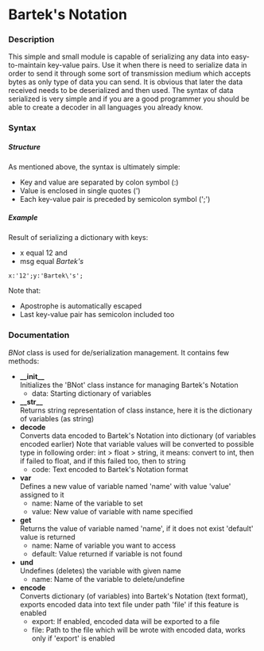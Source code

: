 # Bartek's Notation
### Description
This simple and small module is capable of serializing any data into easy-to-maintain
key-value pairs. Use it when there is need to serialize data in order to send it through
some sort of transmission medium which accepts bytes as only type of data you can send.
It is obvious that later the data received needs to be deserialized and then used.
The syntax of data serialized is very simple and if you are a good programmer you should
be able to create a decoder in all languages you already know.
### Syntax
##### Structure
As mentioned above, the syntax is ultimately simple:
- Key and value are separated by colon symbol (:)
- Value is enclosed in single quotes (')
- Each key-value pair is preceded by semicolon symbol (';')
##### Example
Result of serializing a dictionary with keys:
- x equal 12 and
- msg equal _Bartek's_
```
x:'12';y:'Bartek\'s';
```
Note that:
- Apostrophe is automatically escaped
- Last key-value pair has semicolon included too
### Documentation
_BNot_ class is used for de/serialization management. It contains few methods:
- **\_\_init\_\_**\
Initializes the 'BNot' class instance for managing Bartek's Notation
  - data: Starting dictionary of variables
- **\_\_str\_\_**\
Returns string representation of class instance, here it is the dictionary of variables (as string)
- **decode**\
Converts data encoded to Bartek's Notation into dictionary (of variables encoded earlier)
Note that variable values will be converted to possible type in following order: int > float > string,
it means: convert to int, then if failed to float, and if this failed too, then to string
  - code: Text encoded to Bartek's Notation format
- **var**\
Defines a new value of variable named 'name' with value 'value' assigned to it
  - name: Name of the variable to set
  - value: New value of variable with name specified
- **get**\
Returns the value of variable named 'name', if it does not exist 'default' value is returned
  - name: Name of variable you want to access
  - default: Value returned if variable is not found
- **und**\
Undefines (deletes) the variable with given name
  - name:    Name of the variable to delete/undefine
- **encode**\
Converts dictionary (of variables) into Bartek's Notation (text format), exports encoded data into
text file under path 'file' if this feature is enabled
  - export:  If enabled, encoded data will be exported to a file
  - file:    Path to the file which will be wrote with encoded data, works only if 'export' is enabled
